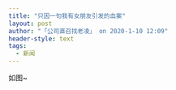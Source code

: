 ```yaml
---
title: "只因一句我有女朋友引发的血案"
layout: post
author: "「公司直召找老凌」 on 2020-1-10 12:09"
header-style: text
tags:
  - 新闻
---
```


<head></head>
<body>
  如图~
 <br>
</body>


